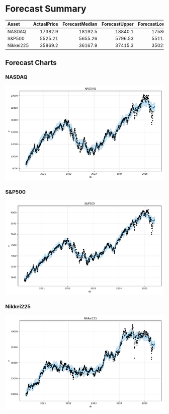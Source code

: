 # Forecast Summary

| Asset     |   ActualPrice |   ForecastMedian |   ForecastUpper |   ForecastLower | Action   |
|:----------|--------------:|-----------------:|----------------:|----------------:|:---------|
| NASDAQ    |      17382.9  |         18192.5  |        18840.1  |        17586.4  | BUY      |
| S&P500    |       5525.21 |          5655.26 |         5796.53 |         5511.22 | BUY      |
| Nikkei225 |      35869.2  |         36167.9  |        37415.3  |        35022.6  | HOLD     |

## Forecast Charts

### NASDAQ

![NASDAQ Forecast](./NASDAQ_forecast.png)

### S&P500

![S&P500 Forecast](./S&P500_forecast.png)

### Nikkei225

![Nikkei225 Forecast](./Nikkei225_forecast.png)
